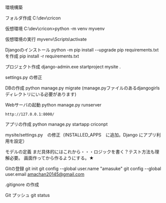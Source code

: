 
環境構築

フォルダ作成
C:\dev\cricon

仮想環境
C:\dev\cricon>python -m venv myvenv

仮想環境の実行
myvenv\Scripts\activate

Djangoのインストール
python -m pip install --upgrade pip
requirements.txt　を作成
pip install -r requirements.txt

プロジェクト作成
django-admin.exe startproject mysite .

settings.py の修正

DBの作成
python manage.py migrate (manage.pyファイルのあるdjangogirlsディレクトリにいる必要があります) 

Webサーバの起動
python manage.py runserver

    http://127.0.0.1:8000/

アプリの作成
python manage.py startapp criconpt

mysite/settings.py　の修正（INSTALLED_APPS　に追加。Django にアプリ利用を設定）　

モデルの定義
まだ具体的にはこれから・・・ロジックを書く？テスト方法も理解必要。
画面作ってから作るようにする。★

Gitの登録
git init
git config --global user.name "amasuke"
git config --global user.email amachan20145@gmail.com

.gitignore の作成

Git プッシュ
git status
